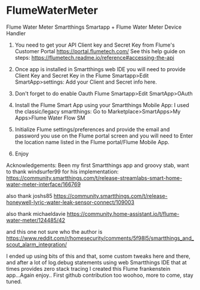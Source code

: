 # FlumeWaterMeter
Flume Water Meter Smartthings Smartapp + Flume Water Meter Device Handler

1.  You need to get your API Client key and Secret Key from Flume's Customer Portal https://portal.flumetech.com/
See this help guide on steps: https://flumetech.readme.io/reference#accessing-the-api

2. Once app is installed in Smartthings web IDE you will need to provide Client Key and Secret Key in the Flume Smartapp>Edit SmartApp>settings: Add your Client and Secret info here.
3. Don't forget to do enable Oauth Flume Smartapp>Edit SmartApp>OAuth

4. Install the Flume Smart App using your Smartthings Mobile App: I used the classic/legacy smartthings: Go to Marketplace>SmartApps>My Apps>Flume Water Flow SM

5. Initialize Flume settings/preferences and provide the email and password you use on the Flume portal screen and you will need to Enter the location name listed in the Flume portal/Flume Mobile App.

7. Enjoy



Acknowledgements: Been my first Smartthings app and groovy stab, want to thank windsurfer99 for his implementation:
https://community.smartthings.com/t/release-streamlabs-smart-home-water-meter-interface/166769

also thank joshs85
https://community.smartthings.com/t/release-honeywell-lyric-water-leak-sensor-connect/109003

also thank michaeldavie
https://community.home-assistant.io/t/flume-water-meter/124485/42

and this one not sure who the author is
https://www.reddit.com/r/homesecurity/comments/5f98l5/smartthings_and_scout_alarm_integration/

I ended up using bits of this and that, some custom tweaks here and there, and after a lot of log.debug statements using web Smartthings IDE that at times provides zero stack tracing I created this Flume frankenstein app...Again enjoy..
First github contribution too woohoo, more to come, stay tuned.
